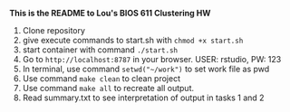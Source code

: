 **This is the README to Lou's BIOS 611 Clustering HW**

1. Clone repository
2. give execute commands to start.sh with ```chmod +x start.sh```
3. start container with command ```./start.sh```
4. Go to ```http://localhost:8787``` in your browser. USER: rstudio, PW: 123
5. In terminal, use command ```setwd("~/work")``` to set work file as pwd
6. Use command ```make clean``` to clean project
7. Use command ```make all``` to recreate all output. 
8. Read summary.txt to see interpretation of output in tasks 1 and 2
